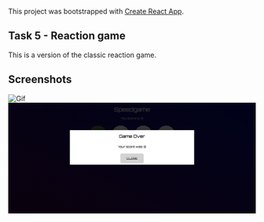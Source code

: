 This project was bootstrapped with [Create React App](https://github.com/facebook/create-react-app).

## Task 5 - Reaction game

This is a version of the classic reaction game.

## Screenshots
![Gif](Speedgame.gif "gif")
![Screenshot](Speedgame2.png "Screenshot")
